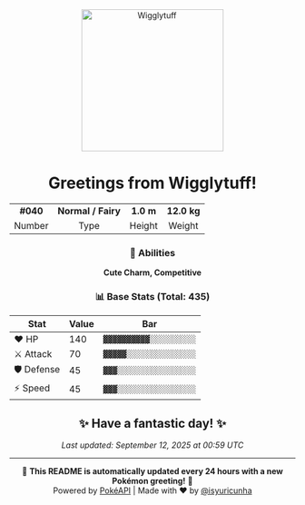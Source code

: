 <div align="center">

<img src="https://raw.githubusercontent.com/PokeAPI/sprites/master/sprites/pokemon/40.png" width="250" height="250" alt="Wigglytuff">

# Greetings from **Wigglytuff**!

<table>
<tr>
<td align="center"><strong>#040</strong></td>
<td align="center"><strong>Normal / Fairy</strong></td>
<td align="center"><strong>1.0 m</strong></td>
<td align="center"><strong>12.0 kg</strong></td>
</tr>
<tr>
<td align="center">Number</td>
<td align="center">Type</td>
<td align="center">Height</td>
<td align="center">Weight</td>
</tr>
</table>

### 🎯 Abilities
**Cute Charm, Competitive**

### 📊 Base Stats (Total: 435)

| Stat | Value | Bar |
|------|-------|-----|
| ❤️ HP | 140 | `▓▓▓▓▓▓▓▓▓▓░░░░░░░░░░` |
| ⚔️ Attack | 70 | `▓▓▓▓▓░░░░░░░░░░░░░░░` |
| 🛡️ Defense | 45 | `▓▓▓░░░░░░░░░░░░░░░░░` |
| ⚡ Speed | 45 | `▓▓▓░░░░░░░░░░░░░░░░░` |

## ✨ Have a fantastic day! ✨

*Last updated: September 12, 2025 at 00:59 UTC*

---

🌟 **This README is automatically updated every 24 hours with a new Pokémon greeting!** 🌟<br>
Powered by [PokéAPI](https://pokeapi.co/) | Made with ❤️ by [@isyuricunha](https://github.com/isyuricunha)

</div>